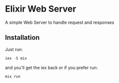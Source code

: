 # Elixir Web Server

A simple Web Server to handle request and responses

## Installation

Just run:

```elixir
iex -S mix
```

and you'll get the iex back or if you prefer run:

```elixir
mix run
```
